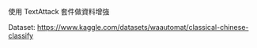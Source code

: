 使用 TextAttack 套件做資料增強

Dataset: https://www.kaggle.com/datasets/waautomat/classical-chinese-classify

